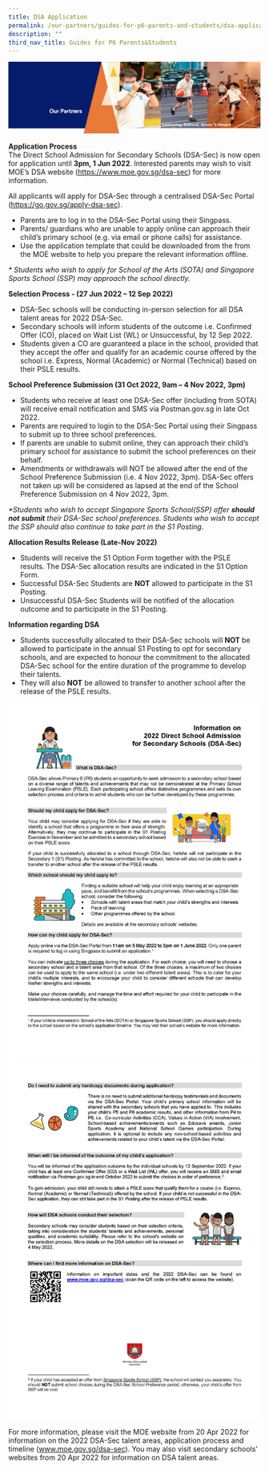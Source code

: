 ```yaml
---
title: DSA Application
permalink: /our-partners/guides-for-p6-parents-and-students/dsa-application/
description: ""
third_nav_title: Guides for P6 Parents&Students
---
```

<img src="/images/OurPartners.png">
<p><strong>Application Process<br></strong>The Direct School Admission for Secondary Schools (DSA-Sec) is now open for application until&nbsp;<strong>3pm, 1 Jun 2022</strong>. Interested parents may wish to visit MOE’s DSA website (<a href="https://www.moe.gov.sg/dsa-sec">https://www.moe.gov.sg/dsa-sec</a>) for more information.</p>
<p>All applicants will apply for DSA-Sec through a centralised DSA-Sec Portal (<a href="https://go.gov.sg/apply-dsa-sec">https://go.gov.sg/apply-dsa-sec</a>).&nbsp;</p>
<ul>
<li>Parents are to log in to the DSA-Sec Portal using their Singpass.</li>
<li>Parents/ guardians who are unable to apply online can approach their child’s primary school (e.g. via email or phone calls) for assistance.</li>
<li>Use the application template that could be downloaded from the from the MOE website to help you prepare the relevant information offline.</li>
</ul>
<p><em>* Students who wish to apply for School of the Arts (SOTA) and Singapore Sports School (SSP) may approach the school directly.</em></p>
<p><strong>Selection Process -&nbsp;(27 Jun 2022 – 12 Sep 2022)</strong></p>
<ul>
<li>DSA-Sec schools will be conducting in-person selection for all DSA talent areas for 2022 DSA-Sec.</li>
<li>Secondary schools will inform students of the outcome i.e. Confirmed Offer (CO), placed on Wait List (WL) or Unsuccessful, by 12 Sep 2022.&nbsp;</li>
<li>Students given a CO are guaranteed a place in the school, provided that they accept the offer and qualify for an academic course offered by the school i.e. Express, Normal (Academic) or Normal (Technical) based on their PSLE results.</li>
</ul>
<p><strong>School Preference Submission (31 Oct 2022, 9am – 4 Nov 2022, 3pm)</strong></p>
<ul>
<li>Students who receive at least one DSA-Sec offer (including from SOTA) will receive email notification and SMS via Postman.gov.sg in late Oct 2022.&nbsp;</li>
<li>Parents are required to login to the DSA-Sec Portal using their Singpass to submit up to three school preferences.&nbsp;</li>
<li>If parents are unable to submit online, they can approach their child’s primary school for assistance to submit the school preferences on their behalf.</li>
<li>Amendments or withdrawals will NOT be allowed after the end of the School Preference Submission (i.e. 4 Nov 2022, 3pm). DSA-Sec offers not taken up will be considered as lapsed at the end of the School Preference Submission on 4 Nov 2022, 3pm.&nbsp;</li>
</ul>
<p><em>*Students who wish to accept Singapore Sports School(SSP) offer&nbsp;<strong>should not submit</strong>&nbsp;their DSA-Sec school preferences. Students who wish to accept the SSP should also continue to take part in the S1 Posting</em>.</p>
<p><strong>Allocation Results Release (Late-Nov 2022)</strong></p>
<ul>
<li>Students will receive the S1 Option Form together with the PSLE results.&nbsp;The DSA-Sec allocation results are indicated in the S1 Option Form.</li>
<li>Successful DSA-Sec Students are&nbsp;<strong>NOT</strong>&nbsp;allowed to participate in the S1 Posting.&nbsp;</li>
<li>Unsuccessful DSA-Sec Students will be notified of the allocation outcome and to participate in the S1 Posting.</li>
</ul>
<p><strong>Information regarding DSA</strong></p>
<ul>
<li>Students successfully allocated to their DSA-Sec schools will&nbsp;<strong>NOT</strong>&nbsp;be allowed to participate in the annual S1 Posting to opt for secondary schools, and are expected to honour the commitment to the allocated DSA-Sec school for the entire duration of the programme to develop their talents.</li>
<li>They will also&nbsp;<strong>NOT</strong>&nbsp;be allowed to transfer to another school after the release of the PSLE results.</li>
</ul>
<img src="/images/dsa%20info%20sheet%20page1.jpg"><br>
<img src="/images/dsa%20info%20sheet%20page%202.jpg">
<p>For more information, please visit the MOE website from 20 Apr 2022 for information on the 2022 DSA-Sec talent areas, application process and timeline (<a href="https://www.moe.gov.sg/dsa-sec" target="">www.moe.gov.sg/dsa-sec</a>).&nbsp;You may also visit secondary schools’ websites from 20 Apr 2022 for information on DSA talent areas.&nbsp;</p>